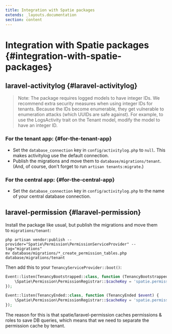 ```yaml
---
title: Integration with Spatie packages
extends: _layouts.documentation
section: content
---
```


# Integration with Spatie packages {#integration-with-spatie-packages}

## **laravel-activitylog** {#laravel-activitylog}

> Note: The package requires logged models to have integer IDs. We recommend extra security measures when using integer IDs for tenants. Because the IDs become enumerable, they get vulnerable to enumeration attacks (which UUIDs are safe against).
> For example, to use the LogsActivity trait on the Tenant model, modify the model to have an integer ID.

### For the tenant app: {#for-the-tenant-app}

- Set the `database_connection` key in `config/activitylog.php` to `null`. This makes activitylog use the default connection.
- Publish the migrations and move them to `database/migrations/tenant`. (And, of course, don't forget to run `artisan tenants:migrate`.)

### For the central app: {#for-the-central-app}

- Set the `database_connection` key in `config/activitylog.php` to the name of your central database connection.

## **laravel-permission** {#laravel-permission}

Install the package like usual, but publish the migrations and move them to `migrations/tenant`:

```
php artisan vendor:publish --provider="Spatie\Permission\PermissionServiceProvider" --tag="migrations"
mv database/migrations/*_create_permission_tables.php database/migrations/tenant
```

Then add this to your `TenancyServiceProvider::boot()`:

```php
Event::listen(TenancyBootstrapped::class, function (TenancyBootstrapped $event) {
    \Spatie\Permission\PermissionRegistrar::$cacheKey = 'spatie.permission.cache.tenant.' . $event->tenancy->tenant->id;
});

Event::listen(TenancyEnded::class, function (TenancyEnded $event) {
    \Spatie\Permission\PermissionRegistrar::$cacheKey = 'spatie.permission.cache';
});
```

The reason for this is that spatie/laravel-permission caches permissions & roles to save DB queries, which means that we need to separate the permission cache by tenant.
